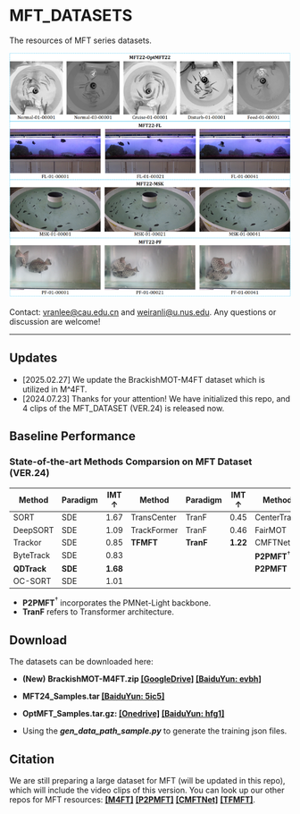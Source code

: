 # MFT_DATASETS
The resources of MFT series datasets.

<div align="center">
<img src="assets/MFT_samples.png" width="900"/>
</div>

Contact: vranlee@cau.edu.cn and weiranli@u.nus.edu. Any questions or discussion are welcome!

-----

## Updates
+ [2025.02.27] We update the BrackishMOT-M4FT dataset which is utilized in M^4FT.
+ [2024.07.23] Thanks for your attention! We have initialized this repo, and 4 clips of the MFT_DATASET (VER.24) is released now.

## Baseline Performance

### State-of-the-art Methods Comparsion on MFT Dataset (VER.24)

Method  | Paradigm | IMT ↑ | Method  | Paradigm | IMT ↑ | Method  | Paradigm | IMT ↑ |
---------|----------|--------|---------|----------|--------|---------|----------|--------|
SORT   | SDE | 1.67 |   TransCenter   | TranF | 0.45 | CenterTrack   | JDE | 0.54 |
DeepSORT   | SDE | 1.09 |  TrackFormer   | TranF | 0.46 | FairMOT   | JDE | 1.55 |
Trackor   | SDE |  0.85  | **TFMFT**  | **TranF** | **1.22** | CMFTNet   | JDE | 1.70 |
ByteTrack   | SDE | 0.83 | | | | **P2PMFT**$^\dagger$   | **JDE** | **3.20** |
**QDTrack**   | **SDE** | **1.68** | | | | **P2PMFT**   | **JDE** | **1.74** |
OC-SORT   | SDE | 1.01 |

* **P2PMFT**$^\dagger$ incorporates the PMNet-Light backbone. 
* **TranF** refers to Transformer architecture.

## Download
The datasets can be downloaded here:   

+  **(New)** **BrackishMOT-M4FT.zip [[GoogleDrive]](https://drive.google.com/drive/folders/1wZiD702m6Nyje58PzWBT5jEKm4Mt1E9B?usp=drive_link) [[BaiduYun: evbh]](https://pan.baidu.com/s/1t5Eg8honnc4UX4AT1NxNpw?pwd=evbh)**
+  **MFT24_Samples.tar [[BaiduYun: 5ic5]](https://pan.baidu.com/s/1NDpHi9f1BK_qLpglpWjvxQ?pwd=5ic5)**
+  **OptMFT_Samples.tar.gz: [[Onedrive]](https://1drv.ms/u/s!AiAYwd6-_n-fmmDxKUh81f5nylZv?e=61bjeO) [[BaiduYun: hfg1]](https://pan.baidu.com/s/1-R3kyzkm8iNNKD7AIombNg)**

+ Using the ***gen_data_path_sample.py*** to generate the training json files.

## Citation
We are still preparing a large dataset for MFT (will be updated in this repo), which will include the video clips of this version. You can look up our other repos for MFT resources: [**\[M4FT\]**](https://github.com/vranlee/M-4-FT) [**\[P2PMFT\]**](https://github.com/vranlee/P2PMFT/) [**\[CMFTNet\]**](https://github.com/vranlee/CMFTNet/) [**\[TFMFT\]**](https://github.com/vranlee/TFMFT/).
